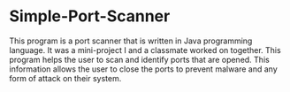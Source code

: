 # Simple-Port-Scanner
This program is a port scanner that is written in Java programming language.
It was a mini-project I and a classmate worked on together.
This program helps the user to scan and identify ports that are opened.
This information allows the user to close the ports to prevent malware and any form of attack on their system.
